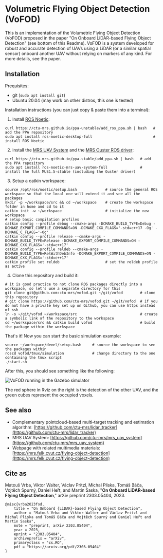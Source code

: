# Volumetric Flying Object Detection (VoFOD)

This is an implementation of the Volumetric Flying Object Detection (VoFOD) proposed in the paper "On Onboard LiDAR-based Flying Object Detection" (see bottom of this Readme).
VoFOD is a system developed for robust and accurate detection of UAVs using a LiDAR (or a similar spatial sensor) onboard another UAV without relying on markers of any kind.
For more details, see the paper.

## Installation

Prequisites:

* git (`sudo apt install git`)
* Ubuntu 20.04 (may work on other distros, this one is tested)

Installation instructions (you can just copy & paste them into a terminal):

1. Install [ROS Noetic](http://wiki.ros.org/noetic):
```
curl https://ctu-mrs.github.io/ppa-unstable/add_ros_ppa.sh | bash   # add the PPA repository
sudo apt install ros-noetic-desktop-full                            # install ROS Noetic
```
2. Install the [MRS UAV System](https://github.com/ctu-mrs/mrs_uav_system) and the [MRS Ouster ROS driver](https://github.com/ctu-mrs/ouster-ros):
```
curl https://ctu-mrs.github.io/ppa-stable/add_ppa.sh | bash   # add the PPA repository
sudo apt install ros-noetic-mrs-uav-system-full               # install the full MUS1.5-stable (including the Ouster driver)
```
3. Setup a catkin workspace:
```
source /opt/ros/noetic/setup.bash             # source the general ROS workspace so that the local one will extend it and see all the packages
mkdir -p ~/workspace/src && cd ~/workspace    # create the workspace folder in home and cd to it
catkin init -w ~/workspace                    # initialize the new workspace
# setup basic compilation profiles
catkin config --profile debug --cmake-args -DCMAKE_BUILD_TYPE=Debug -DCMAKE_EXPORT_COMPILE_COMMANDS=ON -DCMAKE_CXX_FLAGS='-std=c++17 -Og' -DCMAKE_C_FLAGS='-Og'
catkin config --profile release --cmake-args -DCMAKE_BUILD_TYPE=Release -DCMAKE_EXPORT_COMPILE_COMMANDS=ON -DCMAKE_CXX_FLAGS='-std=c++17'
catkin config --profile reldeb --cmake-args -DCMAKE_BUILD_TYPE=RelWithDebInfo -DCMAKE_EXPORT_COMPILE_COMMANDS=ON -DCMAKE_CXX_FLAGS='-std=c++17'
catkin profile set reldeb                     # set the reldeb profile as active
```
4. Clone this repository and build it:
```
# it is good practice to not clone ROS packages directly into a workspace, so let's use a separate directory for this
git clone git@github.com:ctu-mrs/vofod.git ~/git/vofod        # clone this repository
# git clone https://github.com/ctu-mrs/vofod.git ~/git/vofod  # if you do not have a private key set up on Github, you can use https instead of ssh
ln -s ~/git/vofod ~/workspace/src                             # create a symbolic link of the repository to the workspace
cd ~/workspace/src && catkin build vofod                      # build the package within the workspace
```

That's it! Now you can start the basic simulation example:
```
source ~/workspace/devel/setup.bash     # source the workspace to see the packages within
roscd vofod/tmux/simulation             # change directory to the one containing the tmux script
./start.sh
```

After this, you should see something like the following:

![VoFOD running in the Gazebo simulator](https://github.com/ctu-mrs/vofod/raw/gifs/vofod_gazebo.gif)

The red sphere in Rviz on the right is the detection of the other UAV, and the green cubes represent the occupied voxels.

## See also

* Complementary pointcloud-based multi-target tracking and estimation algorithm: [https://github.com/ctu-mrs/lidar_tracker](https://github.com/ctu-mrs/lidar_tracker)
* MRS UAV System: [https://github.com/ctu-mrs/mrs_uav_system](https://github.com/ctu-mrs/mrs_uav_system)
* Webpage with related multimedia materials: [https://mrs.felk.cvut.cz/flying-object-detection](https://mrs.felk.cvut.cz/flying-object-detection)

## Cite as

Matouš Vrba, Viktor Walter, Václav Pritzl, Michal Pliska, Tomáš Báča, Vojtěch Spurný, Daniel Heřt, and Martin Saska, "**On Onboard LiDAR-based Flying Object Detection**," arXiv preprint 2303.05404, 2023.

```
@misc{vrba2023fod,
	title = "On Onboard {LiDAR}-based Flying Object Detection",
	author = "Matouš Vrba and Viktor Walter and Václav Pritzl and Michal Pliska and Tomáš Báča and Vojtěch Spurný and Daniel Heřt and Martin Saska",
	note = "preprint, arXiv 2303.05404",
	year = 2023,
	eprint = "2303.05404",
	archiveprefix = "arXiv",
	primaryclass = "cs.RO",
	pdf = "https://arxiv.org/pdf/2303.05404"
}
```
